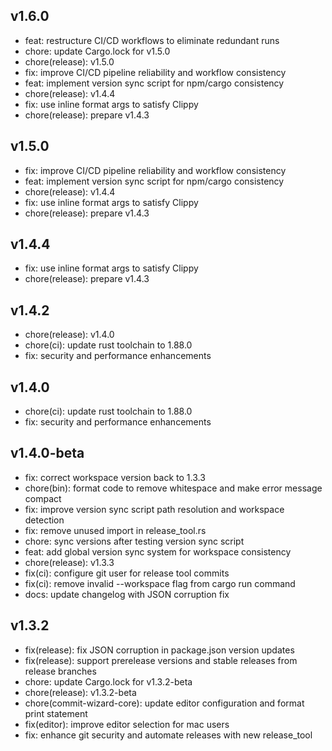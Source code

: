 ## v1.6.0

- feat: restructure CI/CD workflows to eliminate redundant runs
- chore: update Cargo.lock for v1.5.0
- chore(release): v1.5.0
- fix: improve CI/CD pipeline reliability and workflow consistency
- feat: implement version sync script for npm/cargo consistency
- chore(release): v1.4.4
- fix: use inline format args to satisfy Clippy
- chore(release): prepare v1.4.3

## v1.5.0

- fix: improve CI/CD pipeline reliability and workflow consistency
- feat: implement version sync script for npm/cargo consistency
- chore(release): v1.4.4
- fix: use inline format args to satisfy Clippy
- chore(release): prepare v1.4.3

## v1.4.4

- fix: use inline format args to satisfy Clippy
- chore(release): prepare v1.4.3

## v1.4.2

- chore(release): v1.4.0
- chore(ci): update rust toolchain to 1.88.0
- fix: security and performance enhancements

## v1.4.0

- chore(ci): update rust toolchain to 1.88.0
- fix: security and performance enhancements

## v1.4.0-beta

- fix: correct workspace version back to 1.3.3
- chore(bin): format code to remove whitespace and make error message compact
- fix: improve version sync script path resolution and workspace detection
- fix: remove unused import in release_tool.rs
- chore: sync versions after testing version sync script
- feat: add global version sync system for workspace consistency
- chore(release): v1.3.3
- fix(ci): configure git user for release tool commits
- fix(ci): remove invalid --workspace flag from cargo run command
- docs: update changelog with JSON corruption fix

## v1.3.2

- fix(release): fix JSON corruption in package.json version updates
- fix(release): support prerelease versions and stable releases from release branches
- chore: update Cargo.lock for v1.3.2-beta
- chore(release): v1.3.2-beta
- chore(commit-wizard-core): update editor configuration and format print statement
- fix(editor): improve editor selection for mac users
- fix: enhance git security and automate releases with new release_tool
